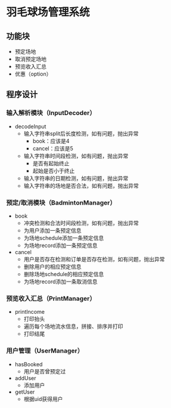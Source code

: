 # 羽毛球场管理系统

## 功能块
- 预定场地
- 取消预定场地
- 预览收入汇总
- 优惠（option）

## 程序设计

### 输入解析模块（InputDecoder）
- decodeInput
    - 输入字符串split后长度检测，如有问题，抛出异常
        - book：应该是4
        - cancel：应该是5
    - 输入字符串时间段检测，如有问题，抛出异常
        - 是否有起始终止
        - 起始是否小于终止
    - 输入字符串的日期检测，如有问题，抛出异常
    - 输入字符串的场地是否合法，如有问题，抛出异常

### 预定/取消模块（BadmintonManager）
- book
    - 冲突检测和合法时间段检测，如有问题，抛出异常
    - 为用户添加一条预定信息
    - 为场地schedule添加一条预定信息
    - 为场地record添加一条预定信息
- cancel
    - 用户是否存在检测和订单是否存在检测，如有问题，抛出异常
    - 删除用户的相应预定信息
    - 删除场地schedule的相应预定信息
    - 为场地record添加一条取消信息

### 预览收入汇总（PrintManager）
- printIncome
    - 打印抬头
    - 遍历每个场地流水信息，拼接、排序并打印
    - 打印结尾

### 用户管理（UserManager）
- hasBooked
    - 用户是否曾预定过
- addUser
    - 添加用户
- getUser
    - 根据uid获得用户

